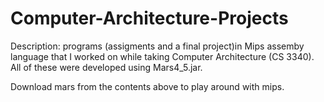# Computer-Architecture-Projects

Description: programs (assigments and a final project)in Mips assemby language that I worked on while taking Computer Architecture (CS 3340). All of these were developed using Mars4_5.jar. 

Download mars from the contents above to play around with mips.

